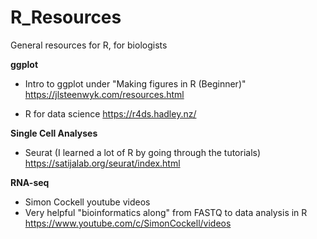 # R_Resources
General resources for R, for biologists

**ggplot**
- Intro to ggplot under "Making figures in R (Beginner)"
      https://jlsteenwyk.com/resources.html

- R for data science
  https://r4ds.hadley.nz/
  
**Single Cell Analyses**
- Seurat (I learned a lot of R by going through the tutorials)
  https://satijalab.org/seurat/index.html

**RNA-seq**
- Simon Cockell youtube videos
- Very helpful "bioinformatics along" from FASTQ to data analysis in R
  https://www.youtube.com/c/SimonCockell/videos

